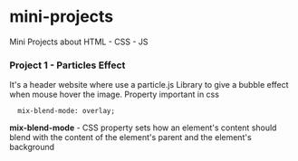 # mini-projects
Mini Projects about HTML - CSS - JS

### Project 1 - Particles Effect
It's a header website where use a particle.js Library to give a bubble effect when mouse hover the image.
Property important in css
```
  mix-blend-mode: overlay;
```
**mix-blend-mode** - CSS property sets how an element's content should blend with the content of the element's parent and the element's background